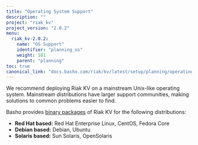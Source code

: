 ```yaml
---
title: "Operating System Support"
description: ""
project: "riak_kv"
project_version: "2.0.2"
menu:
  riak_kv-2.0.2:
    name: "OS Support"
    identifier: "planning_os"
    weight: 101
    parent: "planning"
toc: true
canonical_link: "docs.basho.com/riak/kv/latest/setup/planning/operating-system.md"
---
```


[downloads]: /riak/kv/2.0.2/downloads/

We recommend deploying Riak KV on a mainstream Unix-like operating system.
Mainstream distributions have larger support communities, making
solutions to common problems easier to find. 

Basho provides [binary packages][downloads] of Riak KV for the following distributions:

* **Red Hat based:** Red Hat Enterprise Linux, CentOS, Fedora Core
* **Debian based:** Debian, Ubuntu
* **Solaris based:** Sun Solaris, OpenSolaris
